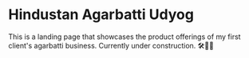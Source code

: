 # Hindustan Agarbatti Udyog
This is a landing page that showcases the product offerings of my first client's agarbatti business. Currently under construction. 🛠👷‍♀️
